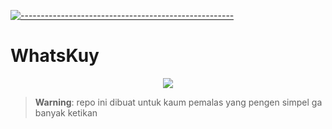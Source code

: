 [![-----------------------------------------------------](https://raw.githubusercontent.com/andreasbm/readme/master/assets/lines/colored.png)](#table-of-contents)
# WhatsKuy
 
 <p align="center">
<img width="" src="https://img.shields.io/github/repo-size/amiruldev20/WhatsKuy?color=green&label=Repo%20Size&style=for-the-badge&logo=appveyor">
</p>

 > **Warning**: repo ini dibuat untuk kaum pemalas yang pengen simpel ga banyak ketikan
